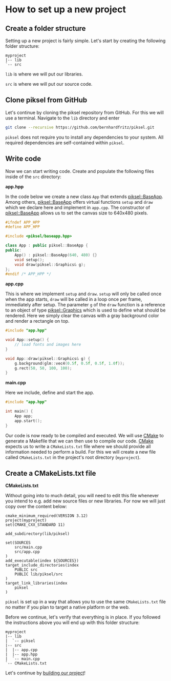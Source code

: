 # How to set up a new project

## Create a folder structure

Setting up a new project is fairly simple. Let's start by creating the following folder structure:

```
myproject
|-- lib
`-- src
```

`lib` is where we will put our libraries.

`src` is where we will put our source code.

## Clone piksel from GitHub

Let's continue by cloning the piksel repository from GitHub. For this we will use a terminal. Navigate to the `lib` directory and enter

```bash
git clone --recursive https://github.com/bernhardfritz/piksel.git
```

`piksel` does not require you to install any dependencies to your system. All required dependencies are self-contained within `piksel`.

## Write code

Now we can start writing code. Create and populate the following files inside of the `src` directory:

**app.hpp**

In the code below we create a new class `App` that extends [piksel::BaseApp](reference/baseapp.md). Among others, [piksel::BaseApp](reference/baseapp.md) offers virtual functions `setup` and `draw` which we declare here and implement in `app.cpp`. The constructor of [piksel::BaseApp](reference/baseapp.md) allows us to set the canvas size to 640x480 pixels.

```cpp
#ifndef APP_HPP
#define APP_HPP

#include <piksel/baseapp.hpp>

class App : public piksel::BaseApp {
public:
    App() : piksel::BaseApp(640, 480) {}
    void setup();
    void draw(piksel::Graphics& g);
};
#endif /* APP_HPP */
```

**app.cpp**

This is where we implement `setup` and `draw`. `setup` will only be called once when the app starts, `draw` will be called in a loop once per frame, immediately after setup. The parameter `g` of the `draw` function is a reference to an object of type [piksel::Graphics](reference/graphics.md) which is used to define what should be rendered. Here we simply clear the canvas with a gray background color and render a rectangle on top.

```cpp
#include "app.hpp"

void App::setup() {
    // load fonts and images here
}

void App::draw(piksel::Graphics& g) {
    g.background(glm::vec4(0.5f, 0.5f, 0.5f, 1.0f));
    g.rect(50, 50, 100, 100);
}
```

**main.cpp**

Here we include, define and start the app.

```cpp
#include "app.hpp"

int main() {
    App app;
    app.start();
}
```

Our code is now ready to be compiled and executed. We will use [CMake](https://cmake.org/) to generate a Makefile that we can then use to compile our code. [CMake](https://cmake.org/) expects us to write a `CMakeLists.txt` file where we should provide all information needed to perform a build. For this we will create a new file called `CMakeLists.txt` in the project's root directory (`myproject`).

## Create a CMakeLists.txt file

**CMakeLists.txt**

Without going into to much detail, you will need to edit this file whenever you intend to e.g. add new source files or new libraries. For now we will just copy over the content below:

```
cmake_minimum_required(VERSION 3.12)
project(myproject)
set(CMAKE_CXX_STANDARD 11)

add_subdirectory(lib/piksel)

set(SOURCES
    src/main.cpp
    src/app.cpp
)
add_executable(index ${SOURCES})
target_include_directories(index
    PUBLIC src
    PUBLIC lib/piksel/src
)
target_link_libraries(index
    piksel
)
```

`piksel` is set up in a way that allows you to use the same `CMakeLists.txt` file no matter if you plan to target a native platform or the web. 

Before we continue, let's verify that everything is in place. If you followed the instructions above you will end up with this folder structure:

```
myproject
|-- lib
|  `-- piksel
|-- src
|  |-- app.cpp
|  |-- app.hpp
|  `-- main.cpp 
`-- CMakeLists.txt
```

Let's continue by [building our project](gettingstarted/buildproject.md)!
